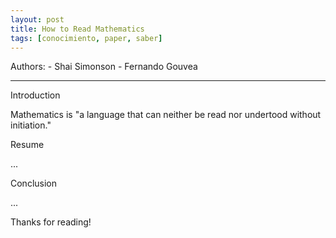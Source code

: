 ```yaml
---
layout: post
title: How to Read Mathematics
tags: [conocimiento, paper, saber]
---
```


<!--Resumen-->

Authors:
    - Shai Simonson
    - Fernando Gouvea

---
<!--more-->

Introduction

Mathematics is "a language that can neither be read nor undertood without initiation."

Resume

...

Conclusion

...
  
Thanks for reading!